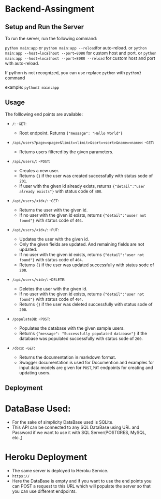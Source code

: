 # Backend-Assingment

## Setup and Run the Server

To run the server, run the following command:
  
  ```python main:app```
  or
  ```python main:app --reload```for auto-reload.
  or 
  ```python main:app --host=localhost --port=8080``` for custom host and port.
  or 
  ```python main:app --host=localhost --port=8080 --reload``` for custom host and port with auto-reload.

  If python is not recognized, you can use replace ```python``` with ```python3``` command

  example:
  ```python3 main:app```

  ## Usage
  The folllowing end points are available:

  - `/`:
    -`GET`:
      - Root endpoint. Returns ```{"message": "Hello World"}```

  - `/api/users?page=<page>&limit=<limit>&sort=<sort>&name=<name>`:
    -`GET`:
      - Returns users filtered by the given parameters.

  - `/api/users/`:
    -`POST`:
      - Creates a new user.
      - Returns `{}` if the user was created successfully with status sode of `201`.
      - if user with the given id already exists, returns `{"detail":"user already exists"}` with status code of `400`.

  - `/api/users/<id>/`:
    -`GET`:
      - Returns the user with the given id.
      - If no user with the given id exists, returns `{"detail":"uuser not found"}` with status code of `404`.

  - `/api/users/<id>/`:
    -`PUT`:
      - Updates the user with the given id.
      - Only the given fields are updated. And remaining fields are not updated.
      - If no user with the given id exists, returns `{"detail":"user not found"}` with status code of `404`.
      - Returns `{}` if the user was updated successfully with status sode of `200`.
  
  - `/api/users/<id>/`:
    -`DELETE`:
      - Deletes the user with the given id.
      - If no user with the given id exists, returns `{"detail":"user not found"}` with status code of `404`.
      - Returns `{}` if the user was deleted successfully with status sode of `200`.

  - `/populateDB`:
    -`POST`:
      - Populates the database with the given sample users.
      - Returns `{"message": "Successfully populated database"}` if the database was populated successfully with status sode of `200`.

  - `/docs`:
    -`GET`:
      - Returns the documentation in markdown format.
      - Swagger documentation is used for Documention and examples for input data models are given for `POST`,`PUT` endpoints for creating and updating users.

## Deployment
  
  # DataBase Used: 
  - For the sake of simplicity DataBase used is SQLite.
  - This API can be connected to any SQL DataBase using URL and Password if we want to use it with SQL Server(POSTGRES, MySQL, etc.,)

  # Heroku Deployment
  - The same server is deployed to Heroku Service.
  - `https://`
  - Here the DataBase is empty and if you want to use the end points you can POST a request to this URL which will populate the server so that you can use different endpoints.
